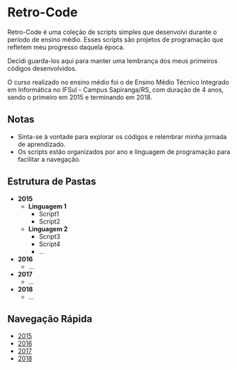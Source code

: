 # Retro-Code
Retro-Code é uma coleção de scripts simples que desenvolvi durante o período de ensino médio. Esses scripts são projetos
de programação que refletem meu progresso daquela época. 

Decidi guarda-los aqui para manter uma lembrança dos meus primeiros códigos desenvolvidos.

O curso realizado no ensino médio foi o de Ensino Médio Técnico Integrado em Informática no IFSul - Campus Sapiranga/RS,
com duração de 4 anos, sendo o primeiro em 2015 e terminando em 2018.

## Notas

- Sinta-se à vontade para explorar os códigos e relembrar minha jornada de aprendizado.
- Os scripts estão organizados por ano e linguagem de programação para facilitar a navegação.

## Estrutura de Pastas

- **2015**
  - **Linguagem 1**
    - Script1
    - Script2
  - **Linguagem 2**
    - Script3
    - Script4
    - ...
- **2016**
    - ...
- **2017**
    - ...
- **2018**
    - ...

## Navegação Rápida

- [2015](2015/)
- [2016](2016/)
- [2017](2017/)
- [2018](2018/)